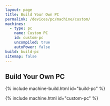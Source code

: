 ```yaml
---
layout: page
title: Build Your Own PC
permalink: /devices/pc/machine/custom/
machines:
  - type: pc
    name: Custom PC
    id: custom-pc
    uncompiled: true
    autoPower: false
build: build-pc
sitemap: false
---
```


Build Your Own PC
---

{% include machine-build.html id="build-pc" %}

{% include machine.html id="custom-pc" %}
